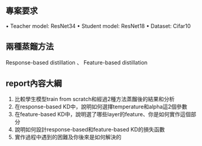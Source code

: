 ## 專案要求
• Teacher model: ResNet34
• Student model: ResNet18
• Dataset: Cifar10
## 兩種蒸餾方法
Response-based distillation 、
Feature-based distillation 
## report內容大綱
1. 比較學生模型train from scratch和經過2種方法蒸餾後的結果和分析
2. 在response-based KD中，說明如何選擇temperature和alpha這2個參數
3. 在feature-based KD中，說明選了哪些layer的feature、你是如何實作這個部分
4. 說明如何設計response-based和feature-based KD的損失函數
5. 實作過程中遇到的困難及你後來是如何解決的
